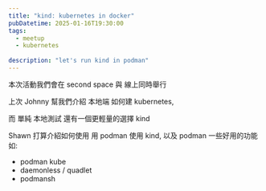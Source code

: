 ```yaml
---
title: "kind: kubernetes in docker"
pubDatetime: 2025-01-16T19:30:00
tags:
  - meetup
  - kubernetes
  
description: "let's run kind in podman"
---
```



本次活動我們會在 second space 與 線上同時舉行

上次 Johnny 幫我們介紹 本地端 如何建 kubernetes,

而 單純 本地測試 還有一個更輕量的選擇 kind

Shawn 打算介紹如何使用 用 podman 使用 kind, 以及 podman 一些好用的功能如:


- podman kube
- daemonless / quadlet
- podmansh